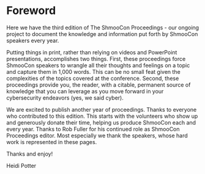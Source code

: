 # Foreword

Here we have the third edition of The ShmooCon Proceedings - our ongoing project to document the knowledge and information put forth by ShmooCon speakers every year.

Putting things in print, rather than relying on videos and PowerPoint presentations, accomplishes two things. First, these proceedings force ShmooCon speakers to wrangle all their thoughts and feelings on a topic and capture them in 1,000 words. This can be no small feat given the complexities of the topics covered at the conference. Second, these proceedings provide you, the reader, with a citable, permanent source of knowledge that you can leverage as you move forward in your cybersecurity endeavors \(yes, we said cyber\).

We are excited to publish another year of proceedings. Thanks to everyone who contributed to this edition.  This starts with the volunteers who show up and generously donate their time, helping us produce ShmooCon each and every year. Thanks to Rob Fuller for his continued role as ShmooCon Proceedings editor.  Most especially we thank the speakers, whose hard work is represented in these pages.

Thanks and enjoy!

Heidi Potter


